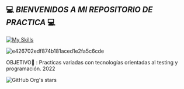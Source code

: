 

## 💻 *BIENVENIDOS A MI REPOSITORIO DE PRACTICA* 💻
[![My Skills](https://skillicons.dev/icons?i=python,jira,selenium,mysql,mongodb)](https://skillicons.dev)



![e426702edf874b181aced1e2fa5c6cde](https://user-images.githubusercontent.com/95369610/202875272-ee3c6443-1217-4bf5-9b90-43767b31ac33.gif)

OBJETIVO🎯 : Practicas variadas con tecnologías orientadas al testing y programación. 2022

 ![GitHub Org's stars](https://img.shields.io/github/stars/LeanNTech?style=social)
